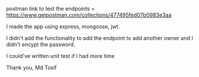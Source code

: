 postman link to test the endpoints = https://www.getpostman.com/collections/477495fed07b0983e3aa

I made the app using express, mongoose, jwt.

I didn't add the functionality to add the endpoint to add another owner and I didn't encypt the password.

I could've written unit test if I had more time

Thank you,
Md Tosif
